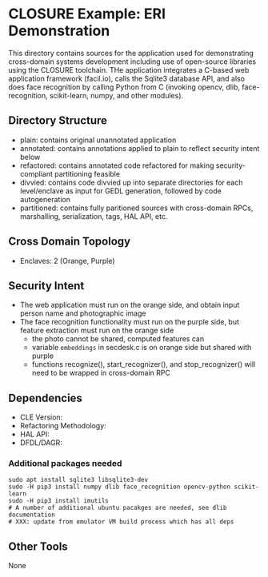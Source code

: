 # CLOSURE Example: ERI Demonstration

This directory contains sources for the application used for demonstrating
cross-domain systems development including use of open-source libraries 
using the CLOSURE toolchain. THe application integrates a C-based web
application framework (facil.io), calls the Sqlite3 database API, and also
does face recognition by calling Python from C (invoking opencv, dlib,
face-recognition, scikit-learn, numpy, and other modules).

## Directory Structure

* plain:       contains original unannotated application
* annotated:   contains annotations applied to plain to reflect security intent below
* refactored:  contains annotated code refactored for making security-compliant partitioning feasible
* divvied:     contains code divvied up into separate directories for each level/enclave as input for GEDL generation, followed by code autogeneration
* partitioned: contains fully paritioned sources with cross-domain RPCs, marshalling, serialization, tags, HAL API, etc.

## Cross Domain Topology

* Enclaves: 2 (Orange, Purple)

## Security Intent

* The web application must run on the orange side, and obtain input person 
name and photographic image 
* The face recognition functionality must run on the purple side, but feature extraction must run on the orange side
  * the photo cannot be shared, computed features can
  * variable `embeddings` in secdesk.c is on orange side but shared with purple 
  * functions recognize(), start_recognizer(), and stop_recognizer() will need to be wrapped in cross-domain RPC

## Dependencies

* CLE Version:
* Refactoring Methodology:
* HAL API:
* DFDL/DAGR:
### Additional packages needed 

```
sudo apt install sqlite3 libsqlite3-dev
sudo -H pip3 install numpy dlib face_recognition opencv-python scikit-learn
sudo -H pip3 install imutils
# A number of additional ubuntu pacakges are needed, see dlib documentation
# XXX: update from emulator VM build process which has all deps
```

## Other Tools

None

